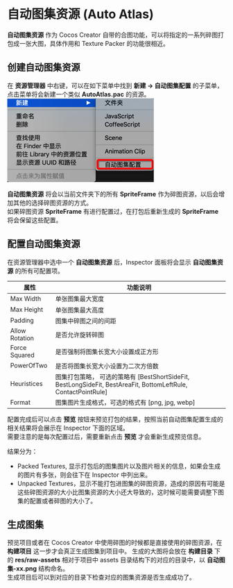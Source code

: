 # 自动图集资源 (Auto Atlas)

**自动图集资源** 作为 Cocos Creator 自带的合图功能，可以将指定的一系列碎图打包成一张大图，具体作用和 Texture Packer 的功能很相近。

## 创建自动图集资源

在 **资源管理器** 中右键，可以在如下菜单中找到 **新建 -> 自动图集配置** 的子菜单，点击菜单将会新建一个类似 **AutoAtlas.pac** 的资源。   
![create auto atlas](auto-atlas/create-auto-atlas.png)   

**自动图集资源** 将会以当前文件夹下的所有 **SpriteFrame** 作为碎图资源，以后会增加其他的选择碎图资源的方式。   
如果碎图资源 **SpriteFrame** 有进行配置过，在打包后重新生成的 **SpriteFrame** 将会保留这些配置。

## 配置自动图集资源

在资源管理器中选中一个 **自动图集资源** 后，Inspector 面板将会显示 **自动图集资源** 的所有可配置项。

| 属性 |   功能说明
| -------------- | ----------- |
| Max Width | 单张图集最大宽度
| Max Height | 单张图集最大高度
| Padding | 图集中碎图之间的间距
| Allow Rotation | 是否允许旋转碎图
| Force Squared | 是否强制将图集长宽大小设置成正方形
| PowerOfTwo | 是否将图集长宽大小设置为二次方倍数
| Heuristices | 图集打包策略， 可选的策略有 [BestShortSideFit, BestLongSideFit, BestAreaFit, BottomLeftRule, ContactPointRule]
| Format | 图集图片生成格式，可选的格式有 [png, jpg, webp]

配置完成后可以点击 **预览** 按钮来预览打包的结果，按照当前自动图集配置生成的相关结果将会展示在 Inspector 下面的区域。   
需要注意的是每次配置过后，需要重新点击 **预览** 才会重新生成预览信息。

结果分为：
 - Packed Textures, 显示打包后的图集图片以及图片相关的信息，如果会生成的图片有多张，则会往下在 Inspector 中列出来。
 - Unpacked Textures，显示不能打包进图集的碎图资源，造成的原因有可能是这些碎图资源的大小比图集资源的大小还大导致的，这时候可能需要调整下图集的配置或者碎图的大小了。

## 生成图集

预览项目或者在 Cocos Creator 中使用碎图的时候都是直接使用的碎图资源，在 **构建项目** 这一步才会真正生成图集到项目中。
生成的大图将会放在 **构建目录** 下的 **res/raw-assets** 相对于项目中 assets 目录结构下的对应的目录中，以 **自动图集-xx.png** 结构命名。   
生成项目后可以到对应的目录下检查对应的图集资源是否生成成功了。
